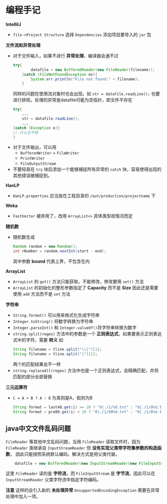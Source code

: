# 编程手记
**IntelliIJ**
+ `file->Project Structure` 选择 `Dependencies` 添加项目要导入的 `jar` 包

**文件流和异常处理**
+ 对于文件输入，如果不进行 **异常处理**，编译器会通不过
    ```java
    try{
            datafile = new BufferedReader(new FileReader(filename));
        }catch (FileNotFoundException ex){
            System.err.println("File not found:" + filename);
        }
    ```
    同样的问题在使用流对象时也会出现。如 `str = datafile.readLine();` 也要进行排除。处理的异常是datafile可能为空指针，即文件不存在
    ```java
    try{
        ...
        str = datafile.readLine();
        ...
    }catch (Exception e){
    // 什么也不做
    }
    ```
+ 对于文件输出，可以用
    + `BufferedWriter` + `FileWriter`
    + `PrintWriter`
    + `FileOutputStream`
+ 不要轻易在 `try` 块后添加一个能够捕捉所有异常的 `catch` 块，容易使得出现的其他错误被捕捉到。

**HanLP**
+ `HanLP.properties` 应当放在工程目录的 `/out/production/projectname` 下

**Weka**
+ `FastVector` 被弃用了，改用 `ArrayList<>` 具体类型视情况而定

**随机数**
+ 随机数生成
    ```java
    Random random = new Random();
    int rNumber = random.nextInt(start - end);
    ```
    其中参数 **bound** 代表上界，不包含在内

**ArrayList**
+ `ArrayList` 的 `get()` 方法只能获取，不能修改，修改要用 `set()` 方法
+ `ArrayList` 的初始化的整形参数指定了 **Capacity** 而不是 **Size** 因此还是需要使用 `add` 方法而不是 `set` 方法

**字符串**
+ `String.format()` 可以用来格式化生成字符串
+ `Integer.toString()` 将数字转换为字符串
+ `Integer.parseInt()` 和 `Integer.valueOf()`将字符串转换为数字
+ `string.split(regex)` 方法中的参数是一个 **正则表达式**，如果要表示正则表达式中的字符，需要 **转义** 如
    ```java
    String filename = tline.split("\\|")[1];
    String filename = tline.split("|")[1];
    ```
    两个的匹配结果会不一样
+ `string.replaceAll(regex)` 方法中也是一个正则表达式，会精确匹配，并将匹配的部分全部替换

**三元运算符**
+ `C = A > B ? A : B` 为真则是A，假则为B
    ```java
    String format = last40.get(i) >= 20 ? "0|./1/%d.txt" : "0|./1/0%d.txt";
    String format = pre80.get(i) < 10 ? "0|./1/00%d.txt" : "0|./1/0%d.txt";
    ```

## java中文文件乱码问题
`FileReader` 等其他中文乱码问题，当用 `FileReader` 读取文件时，因为 `FileReader` 类继承自 `InputStreamReader` 但 **没有实现父类带字符集参数的构造函数**， 因此只能按照系统默认编码。解决方式是用父类代替。
```java
    datafile = new BufferedReader(new InputStreamReader(new FileInputStream(filename), "GBK"));
```
这里 `FileReader` 读的是 **字符流**，而 `FileInputStream` 是 **字节流**，因此可以在 `InputStreamReader` 父类字符流中指定字符编码。

**注意** 这样的会引入新的 **未处理异常** `UnsupportedEncodingException` 需要在异常处理中加入一项。
